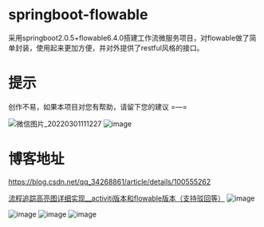# springboot-flowable
采用springboot2.0.5+flowable6.4.0搭建工作流微服务项目，对flowable做了简单封装，使用起来更加方便，并对外提供了restful风格的接口。

# 提示
创作不易，如果本项目对您有帮助，请留下您的建议 =—=

![微信图片_20220301111227](https://user-images.githubusercontent.com/51793431/156098321-8e0328f6-9793-4e37-bf52-fdc045bfd7cf.jpg)
![image](https://user-images.githubusercontent.com/51793431/156120157-86db2dcc-8752-4dbd-aae9-cf6e533f44ac.png)




# 博客地址
https://blog.csdn.net/qq_34268861/article/details/100555262


[流程追踪高亮图详细实现__activiti版本和flowable版本（支持驳回等）](https://blog.csdn.net/qq_34268861/article/details/100555262)
![image](https://user-images.githubusercontent.com/51793431/115829712-e1059100-a441-11eb-9f3a-f1c235f84bb5.png)

![image](https://user-images.githubusercontent.com/51793431/115829904-22963c00-a442-11eb-8fb8-6e1fb5aaab22.png)
![image](https://user-images.githubusercontent.com/51793431/115829921-288c1d00-a442-11eb-8c85-71950c1e4f8a.png)
![image](https://user-images.githubusercontent.com/51793431/115829941-2cb83a80-a442-11eb-8391-317c45bdd6a2.png)
